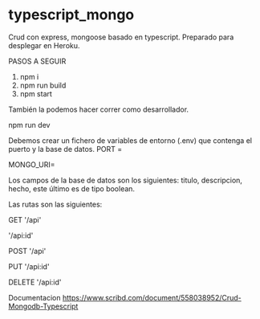 # typescript_mongo
Crud con express, mongoose basado en typescript.
Preparado para desplegar en Heroku.

PASOS A SEGUIR

1. npm i 
2. npm run build
3. npm start

También la podemos hacer correr como desarrollador.

npm run dev

Debemos crear un fichero de variables de entorno (.env) que contenga el puerto y la base de datos.
PORT = 

MONGO_URI=

Los campos de la base de datos son los siguientes:
titulo, descripcion, hecho, este último es de tipo boolean.

Las rutas son las siguientes:

GET '/api'

'/api:id'
    
POST '/api'

PUT '/api:id'

DELETE '/api:id'


Documentacion
https://www.scribd.com/document/558038952/Crud-Mongodb-Typescript
